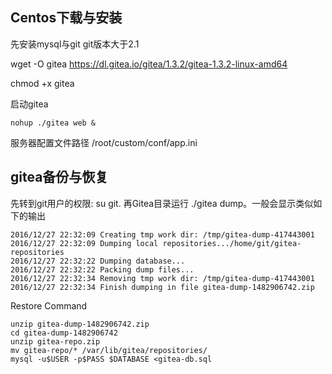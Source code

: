 ## Centos下载与安装
先安装mysql与git git版本大于2.1

wget -O gitea https://dl.gitea.io/gitea/1.3.2/gitea-1.3.2-linux-amd64 

chmod +x gitea

启动gitea 
```
nohup ./gitea web &
```

服务器配置文件路径 
/root/custom/conf/app.ini

## gitea备份与恢复
先转到git用户的权限: su git. 再Gitea目录运行 ./gitea dump。一般会显示类似如下的输出 
```
2016/12/27 22:32:09 Creating tmp work dir: /tmp/gitea-dump-417443001
2016/12/27 22:32:09 Dumping local repositories.../home/git/gitea-repositories
2016/12/27 22:32:22 Dumping database...
2016/12/27 22:32:22 Packing dump files...
2016/12/27 22:32:34 Removing tmp work dir: /tmp/gitea-dump-417443001
2016/12/27 22:32:34 Finish dumping in file gitea-dump-1482906742.zip
```
Restore Command
```
unzip gitea-dump-1482906742.zip
cd gitea-dump-1482906742
unzip gitea-repo.zip
mv gitea-repo/* /var/lib/gitea/repositories/
mysql -u$USER -p$PASS $DATABASE <gitea-db.sql
```
